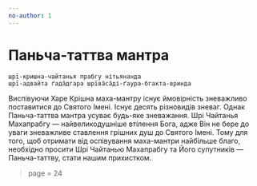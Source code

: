 ```yaml
---
no-author: 1
---
```


# Паньча-таттва мантра

    шрī-кришна-чайтанья прабгу нітьянанда
    шрī-адвайта ґада̄дгара шрīва̄са̄ді-ґаура-бгакта-вринда

Виспівуючи Харе Крішна маха-мантру існує ймовірність зневажливо поставитися до Святого Імені. Існує десять різновидів зневаг. Однак Паньча-таттва мантра усуває будь-яке зневажання. Шрі Чайтанья Махапрабгу — найвеликодушніше втілення Бога, адже Він не бере до уваги зневажливе ставлення грішних душ до Святого Імені. Тому для того, щоб отримати від оспівування маха-мантри найбільше благо, необхідно просити Шрі Чайтанью Махапрабгу та Його супутників — Паньча-таттву, стати нашим прихистком.


> page = 24
